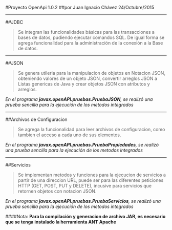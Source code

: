 #Proyecto OpenApi 1.0.2
##por Juan Ignacio Chávez 24/Octubre/2015

----
##JDBC
> Se integran las funcionalidades básicas para las transacciones a bases de datos, pudiendo ejecutar comandos SQL. De igual forma se agrega funcionalidad para la administración de la conexión a la Base de datos.

----
##JSON
> Se genera utileria para la manipulacion de objetos en Notacion JSON, obteniendo valores de un objeto JSON, convertir arreglos JSON a Listas genericas de Java y crear objetos JSON con atributos y arreglos.

*En el programa **javax.openAPI.pruebas.PruebaJSON**, se realizó una prueba sencilla para la ejecución de los metodos integrados*

----
##Archivos de Configuracion
> Se agrega la funcionalidad para leer archivos de configuracion, como tambien el acceso a cada uno de sus elementos.

*En el programa **javax.openAPI.pruebas.PruebaPropiedades**, se realizó una prueba sencilla para la ejecución de los metodos integrados*

----
##Servicios
> Se implementan metodos y funciones para la ejecucion de servicios a partir de una direccion URL, puede ser para las diferentes peticiones HTTP (GET, POST, PUT y DELETE), incusive para servicios que retornen objetos con notacion JSON.

*En el programa **javax.openAPI.pruebas.PruebaServicios**, se realizó una prueba sencilla para la ejecución de los metodos integrados*

####Nota:
**Para la compilación y generacion de archivo JAR, es necesario que se tenga instalado la herramienta ANT Apache**
